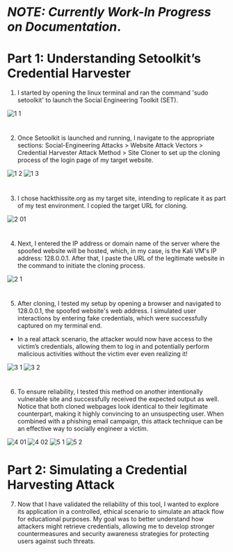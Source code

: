 #
#
# **<em>NOTE: Currently Work-In Progress on Documentation</em>**.
#
#

# Part 1: Understanding Setoolkit’s Credential Harvester

1. I started by opening the linux terminal and ran the command 'sudo setoolkit' to launch the Social Engineering Toolkit (SET).

![1 1](https://github.com/user-attachments/assets/8693f5f9-f669-4bf1-b70c-f4a52578a506)
#

2. Once Setoolkit is launched and running, I navigate to the appropriate sections: Social-Engineering Attacks > Website Attack Vectors > Credential Harvester Attack Method > Site Cloner to set up the cloning process of the login page of my target website.  

![1 2](https://github.com/user-attachments/assets/f9108a95-a473-4ea9-9e70-169170688fcb)
![1 3](https://github.com/user-attachments/assets/97be5489-cbd8-4f1c-b133-7a4b15554537)
#

3. I chose hackthissite.org as my target site, intending to replicate it as part of my test environment. I copied the target URL for cloning.

![2 01](https://github.com/user-attachments/assets/af80ab93-4830-4645-afea-6c3c6fca0ae5)
#

4. Next, I entered the IP address or domain name of the server where the spoofed website will be hosted, which, in my case, is the Kali VM's IP address: 128.0.0.1. After that, I paste the URL of the legitimate website in the command to initiate the cloning process.

![2 1](https://github.com/user-attachments/assets/02b2e694-97cd-43f3-849d-554c26097221)
#

5. After cloning, I tested my setup by opening a browser and navigated to 128.0.0.1, the spoofed website's web address. I simulated user interactions by entering fake credentials, which were successfully captured on my terminal end.
 - In a real attack scenario, the attacker would now have access to the victim’s credentials, allowing them to log in and potentially perform malicious activities without the victim ever even realizing it!
 
![3 1](https://github.com/user-attachments/assets/7c00c6b7-16d1-47c0-a4a8-5ba317810c8c)
![3 2](https://github.com/user-attachments/assets/680f4de5-c3b6-4afd-a909-92e88db302ea)
#

6. To ensure reliability, I tested this method on another intentionally vulnerable site and successfully received the expected output as well. Notice that both cloned webpages look identical to their legitimate counterpart, making it highly convincing to an unsuspecting user. When combined with a phishing email campaign, this attack technique can be an effective way to socially engineer a victim.

![4 01](https://github.com/user-attachments/assets/17313ac1-2734-4057-a676-4d2f9e20cf9a)
![4 02](https://github.com/user-attachments/assets/191325ef-23fb-4013-ae57-d13aefb86dd4)
![5 1](https://github.com/user-attachments/assets/f6371a6c-68bb-4bda-88c8-9ffabac701a4)
![5 2](https://github.com/user-attachments/assets/f4bd8ea8-28e1-4654-b4af-af1bbaea39a7)
#

# Part 2: Simulating a Credential Harvesting Attack
 
7. Now that I have validated the reliability of this tool, I wanted to explore its application in a controlled, ethical scenario to simulate an attack flow for educational purposes. My goal was to better understand how attackers might retrieve credentials, allowing me to develop stronger countermeasures and security awareness strategies for protecting users against such threats.



















